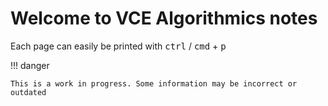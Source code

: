 # Welcome to VCE Algorithmics notes

Each page can easily be printed with <kbd>ctrl</kbd> / <kbd>cmd</kbd> + <kbd>p</kbd>

!!! danger

    This is a work in progress. Some information may be incorrect or outdated

